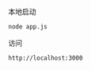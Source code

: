 <!-- https://juejin.cn/post/6844903709592256525 -->

本地启动

```sh
node app.js
```

访问

```sh
http://localhost:3000
```
